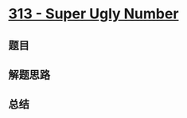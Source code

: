 # [313 - Super Ugly Number](https://leetcode.com/problems/super-ugly-number/)

## 题目


## 解题思路


## 总结


